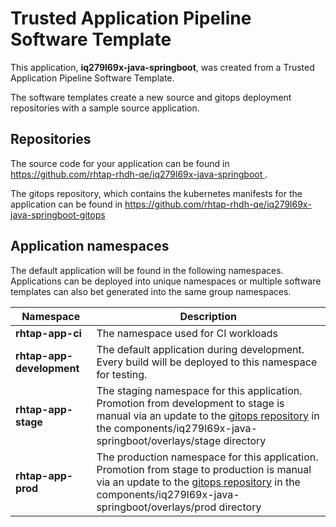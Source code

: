 # Trusted Application Pipeline Software Template

This application, **iq279l69x-java-springboot**, was created from a Trusted Application Pipeline Software Template.

The software templates create a new source and gitops deployment repositories with a sample source application. 

## Repositories

The source code for your application can be found in [https://github.com/rhtap-rhdh-qe/iq279l69x-java-springboot ](https://github.com/rhtap-rhdh-qe/iq279l69x-java-springboot ).
 
The gitops repository, which contains the kubernetes manifests for the application can be found in 
[https://github.com/rhtap-rhdh-qe/iq279l69x-java-springboot-gitops ](https://github.com/rhtap-rhdh-qe/iq279l69x-java-springboot-gitops ) 

## Application namespaces 

The default application will be found in the following namespaces. Applications can be deployed into unique namespaces or multiple software templates can also bet generated into the same group namespaces.  

|  Namespace   |  Description   |  
| -------- | -------- |
| **rhtap-app-ci** | The namespace used for CI workloads |
| **rhtap-app-development** | The default application during development. Every build will be deployed to this namespace for testing. |
| **rhtap-app-stage** | The staging namespace for this application. Promotion from development to stage is manual via an update to the [gitops repository](https://github.com/rhtap-rhdh-qe/iq279l69x-java-springboot-gitops ) in the components/iq279l69x-java-springboot/overlays/stage directory |
| **rhtap-app-prod** | The production namespace for this application. Promotion from stage to production is manual via an update to the [gitops repository](https://github.com/rhtap-rhdh-qe/iq279l69x-java-springboot-gitops ) in the components/iq279l69x-java-springboot/overlays/prod directory |